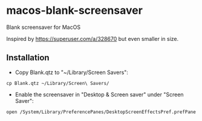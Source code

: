 # macos-blank-screensaver
Blank screensaver for MacOS

Inspired by https://superuser.com/a/328670 but even smaller in size.

## Installation
* Copy Blank.qtz to "~/Library/Screen Savers":
```
cp Blank.qtz ~/Library/Screen\ Savers/
```
* Enable the screensaver in "Desktop & Screen saver" under "Screen Saver":
```
open /System/Library/PreferencePanes/DesktopScreenEffectsPref.prefPane
```
